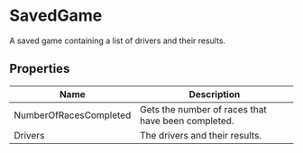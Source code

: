 # SavedGame

A saved game containing a list of drivers and their results.

## Properties

| Name  | Description  |
|-------|--------------|
| NumberOfRacesCompleted  | Gets the number of races that have been completed.  |
| Drivers  | The drivers and their results.  |


